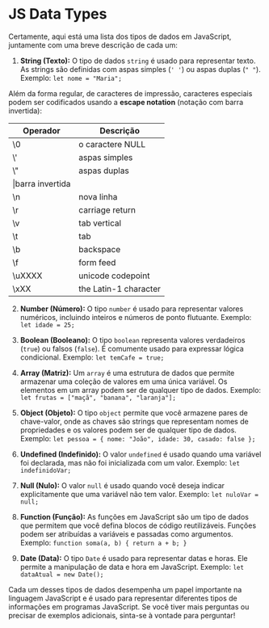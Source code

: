 # JS Data Types

Certamente, aqui está uma lista dos tipos de dados em JavaScript, juntamente com uma breve descrição de cada um:

1. **String (Texto):** O tipo de dados `string` é usado para representar texto. As strings são definidas com aspas simples (`' '`) ou aspas duplas (`" "`). Exemplo: `let nome = "Maria";`

Além da forma regular, de caracteres de impressão, caracteres especiais podem ser codificados usando a **escape notation** (notação com barra invertida):

|Operador|Descrição|
|---|---|
|\\0|o caractere NULL|
|\\'|aspas simples|
|\\"|aspas duplas|
|\\|barra invertida|
|\\n|nova linha|
|\\r|carriage return|
|\\v|tab vertical|
|\\t|tab|
|\\b|backspace|
|\\f|form feed|
|\\uXXXX|unicode codepoint|
|\\xXX|the Latin-1 character|


2. **Number (Número):** O tipo `number` é usado para representar valores numéricos, incluindo inteiros e números de ponto flutuante. Exemplo: `let idade = 25;`

3. **Boolean (Booleano):** O tipo `boolean` representa valores verdadeiros (`true`) ou falsos (`false`). É comumente usado para expressar lógica condicional. Exemplo: `let temCafe = true;`

4. **Array (Matriz):** Um `array` é uma estrutura de dados que permite armazenar uma coleção de valores em uma única variável. Os elementos em um array podem ser de qualquer tipo de dados. Exemplo: `let frutas = ["maçã", "banana", "laranja"];`

5. **Object (Objeto):** O tipo `object` permite que você armazene pares de chave-valor, onde as chaves são strings que representam nomes de propriedades e os valores podem ser de qualquer tipo de dados. Exemplo: `let pessoa = { nome: "João", idade: 30, casado: false };`

6. **Undefined (Indefinido):** O valor `undefined` é usado quando uma variável foi declarada, mas não foi inicializada com um valor. Exemplo: `let indefinidoVar;`

7. **Null (Nulo):** O valor `null` é usado quando você deseja indicar explicitamente que uma variável não tem valor. Exemplo: `let nuloVar = null;`

8. **Function (Função):** As funções em JavaScript são um tipo de dados que permitem que você defina blocos de código reutilizáveis. Funções podem ser atribuídas a variáveis e passadas como argumentos. Exemplo: `function soma(a, b) { return a + b; }`

9. **Date (Data):** O tipo `Date` é usado para representar datas e horas. Ele permite a manipulação de data e hora em JavaScript. Exemplo: `let dataAtual = new Date();`

Cada um desses tipos de dados desempenha um papel importante na linguagem JavaScript e é usado para representar diferentes tipos de informações em programas JavaScript. Se você tiver mais perguntas ou precisar de exemplos adicionais, sinta-se à vontade para perguntar!